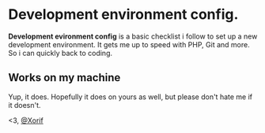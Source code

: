 Development environment config.
=====================================

**Development evironment config** is a basic checklist i follow to set up a new development environment. It gets me up to speed with PHP, Git and more.
So i can quickly back to coding.

## Works on my machine

Yup, it does. Hopefully it does on yours as well, but please don't hate me if it doesn't.

<3, [@Xorif](https://www.twitter.com/X0rif)
